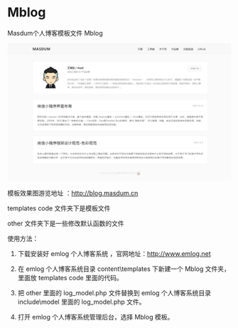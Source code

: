 # Mblog
Masdum个人博客模板文件 Mblog

![image](https://github.com/masdum/Mblog/blob/master/Mblog.png?raw=true)

模板效果图游览地址 ：http://blog.masdum.cn


templates code 文件夹下是模板文件

other 文件夹下是一些修改默认函数的文件

使用方法：

1. 下载安装好 emlog 个人博客系统 ，官网地址：http://www.emlog.net

2. 在 emlog 个人博客系统目录 content\templates 下新建一个 Mblog 文件夹，里面放 templates code 里面的代码。

3. 把 other 里面的 log_model.php 文件替换到 emlog 个人博客系统目录 include\model 里面的 log_model.php 文件。

4. 打开 emlog 个人博客系统管理后台，选择 Mblog 模板。

